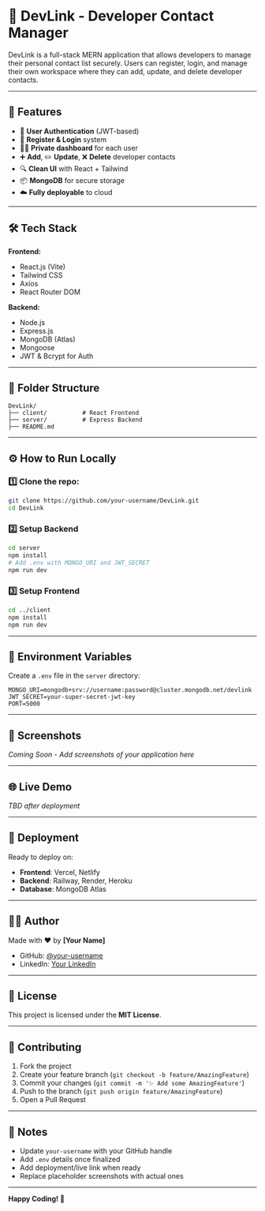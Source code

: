 # 🚀 DevLink - Developer Contact Manager

DevLink is a full-stack MERN application that allows developers to manage their personal contact list securely. Users can register, login, and manage their own workspace where they can add, update, and delete developer contacts.

---

## 📌 Features

- 🔐 **User Authentication** (JWT-based)
- 🧾 **Register & Login** system
- 🧑‍💻 **Private dashboard** for each user
- ➕ **Add**, ✏️ **Update**, ❌ **Delete** developer contacts
- 🔍 **Clean UI** with React + Tailwind
- 📦 **MongoDB** for secure storage
- ☁️ **Fully deployable** to cloud

---

## 🛠️ Tech Stack

**Frontend:**
- React.js (Vite)
- Tailwind CSS
- Axios
- React Router DOM

**Backend:**
- Node.js
- Express.js  
- MongoDB (Atlas)
- Mongoose
- JWT & Bcrypt for Auth

---

## 🧩 Folder Structure

```
DevLink/
├── client/          # React Frontend
├── server/          # Express Backend  
├── README.md
```

---

## ⚙️ How to Run Locally

### 1️⃣ Clone the repo:
```bash
git clone https://github.com/your-username/DevLink.git
cd DevLink
```

### 2️⃣ Setup Backend
```bash
cd server
npm install
# Add .env with MONGO_URI and JWT_SECRET
npm run dev
```

### 3️⃣ Setup Frontend
```bash
cd ../client
npm install
npm run dev
```

---

## 🔧 Environment Variables

Create a `.env` file in the `server` directory:

```env
MONGO_URI=mongodb+srv://username:password@cluster.mongodb.net/devlink
JWT_SECRET=your-super-secret-jwt-key
PORT=5000
```

---

## 📸 Screenshots

*Coming Soon - Add screenshots of your application here*

---

## 🌐 Live Demo

*TBD after deployment*

---

## 🚀 Deployment

Ready to deploy on:
- **Frontend**: Vercel, Netlify
- **Backend**: Railway, Render, Heroku
- **Database**: MongoDB Atlas

---

## 🧑‍💻 Author

Made with ❤️ by **[Your Name]**

- GitHub: [@your-username](https://github.com/your-username)
- LinkedIn: [Your LinkedIn](https://linkedin.com/in/your-profile)

---

## 📄 License

This project is licensed under the **MIT License**.

---

## 🤝 Contributing

1. Fork the project
2. Create your feature branch (`git checkout -b feature/AmazingFeature`)
3. Commit your changes (`git commit -m '✨ Add some AmazingFeature'`)
4. Push to the branch (`git push origin feature/AmazingFeature`)
5. Open a Pull Request

---

## 📝 Notes

- Update `your-username` with your GitHub handle
- Add `.env` details once finalized  
- Add deployment/live link when ready
- Replace placeholder screenshots with actual ones

---

**Happy Coding! 🎉**